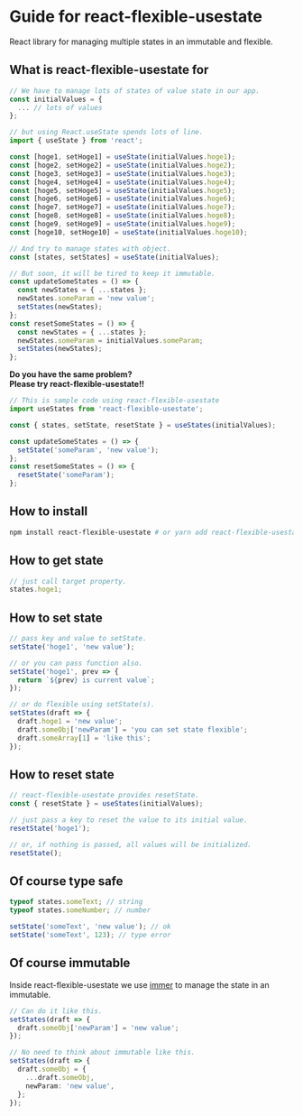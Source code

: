 # Guide for react-flexible-usestate

React library for managing multiple states in an immutable and flexible.

## What is react-flexible-usestate for

```ts
// We have to manage lots of states of value state in our app.
const initialValues = {
  ... // lots of values
};

// but using React.useState spends lots of line.
import { useState } from 'react';

const [hoge1, setHoge1] = useState(initialValues.hoge1);
const [hoge2, setHoge2] = useState(initialValues.hoge2);
const [hoge3, setHoge3] = useState(initialValues.hoge3);
const [hoge4, setHoge4] = useState(initialValues.hoge4);
const [hoge5, setHoge5] = useState(initialValues.hoge5);
const [hoge6, setHoge6] = useState(initialValues.hoge6);
const [hoge7, setHoge7] = useState(initialValues.hoge7);
const [hoge8, setHoge8] = useState(initialValues.hoge8);
const [hoge9, setHoge9] = useState(initialValues.hoge9);
const [hoge10, setHoge10] = useState(initialValues.hoge10);

// And try to manage states with object.
const [states, setStates] = useState(initialValues);

// But soon, it will be tired to keep it immutable.
const updateSomeStates = () => {
  const newStates = { ...states };
  newStates.someParam = 'new value';
  setStates(newStates);
};
const resetSomeStates = () => {
  const newStates = { ...states };
  newStates.someParam = initialValues.someParam;
  setStates(newStates);
};
```

**Do you have the same problem?**  
**Please try react-flexible-usestate!!**

```ts
// This is sample code using react-flexible-usestate
import useStates from 'react-flexible-usestate';

const { states, setState, resetState } = useStates(initialValues);

const updateSomeStates = () => {
  setState('someParam', 'new value');
};
const resetSomeStates = () => {
  resetState('someParam');
};
```

## How to install

```bash
npm install react-flexible-usestate # or yarn add react-flexible-usestate
```

## How to get state

```ts
// just call target property.
states.hoge1;
```

## How to set state

```ts
// pass key and value to setState.
setState('hoge1', 'new value');

// or you can pass function also.
setState('hoge1', prev => {
  return `${prev} is current value`;
});

// or do flexible using setState(s).
setStates(draft => {
  draft.hoge1 = 'new value';
  draft.someObj['newParam'] = 'you can set state flexible';
  draft.someArray[1] = 'like this';
});
```

## How to reset state

```ts
// react-flexible-usestate provides resetState.
const { resetState } = useStates(initialValues);

// just pass a key to reset the value to its initial value.
resetState('hoge1');

// or, if nothing is passed, all values will be initialized.
resetState();
```

## Of course type safe

```ts
typeof states.someText; // string
typeof states.someNumber; // number

setState('someText', 'new value'); // ok
setState('someText', 123); // type error
```

## Of course immutable

Inside react-flexible-usestate we use [immer](https://github.com/immerjs/immer) to manage the state in an immutable.

```ts
// Can do it like this.
setStates(draft => {
  draft.someObj['newParam'] = 'new value';
});

// No need to think about immutable like this.
setStates(draft => {
  draft.someObj = {
    ...draft.someObj,
    newParam: 'new value',
  };
});
```
